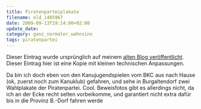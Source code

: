 ```yaml
---
title: Piratenparteiplakate
filename: old_1485967
date: 2009-09-13T19:14:00+02:00
update_date:
category: ganz_normaler_wahnsinn
tags: piratenpartei
---
```

Dieser Eintrag wurde ursprünglich auf meinem [alten Blog veröffentlicht](https://stu.blogger.de/stories/1485967/). Dieser Eintrag hier ist eine Kopie mit kleinen technischen Anpassungen.

Da bin ich doch eben von den Kanujugendspielen vom BKC aus nach Hause (ok, zuerst noch zum Kanuklub) gefahren, und sehe in Burgaltendorf zwei Wahlplakate der Piratenpartei. Cool.
Beweisfotos gibt es allerdings nicht, da ich an der Ecke recht selten vorbeikomme, und garantiert nicht extra dafür bis in die Provinz B.-Dorf fahren werde
